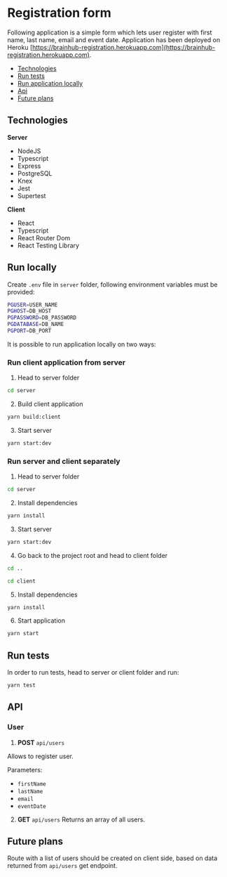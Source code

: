 # Registration form

Following application is a simple form which lets user register with first name, last name, email and event date. Application has been deployed on Heroku [https://brainhub-registration.herokuapp.com](https://brainhub-registration.herokuapp.com).

- [Technologies](#technologies)
- [Run tests](#run-tests)
- [Run application locally](#run-locally)
- [Api](#api)
- [Future plans](#future-plans)

## Technologies

**Server**

- NodeJS
- Typescript
- Express
- PostgreSQL
- Knex
- Jest
- Supertest

**Client**

- React
- Typescript
- React Router Dom
- React Testing Library

## Run locally

Create `.env` file in `server` folder, following environment variables must be provided:

```sh
PGUSER=USER_NAME
PGHOST=DB_HOST
PGPASSWORD=DB_PASSWORD
PGDATABASE=DB_NAME
PGPORT=DB_PORT
```

It is possible to run application locally on two ways:

### Run client application from server

1. Head to server folder

```sh
cd server
```

2. Build client application

```sh
yarn build:client
```

3. Start server

```sh
yarn start:dev
```

### Run server and client separately

1. Head to server folder

```sh
cd server
```

2. Install dependencies

```sh
yarn install
```

3. Start server

```sh
yarn start:dev
```

4. Go back to the project root and head to client folder

```sh
cd ..
```

```sh
cd client
```

5. Install dependencies

```sh
yarn install
```

6. Start application

```sh
yarn start
```

## Run tests

In order to run tests, head to server or client folder and run:

```sh
yarn test
```

## API

### User

1. **POST** `api/users`

Allows to register user.

Parameters:

- `firstName`
- `lastName`
- `email`
- `eventDate`

2. **GET** `api/users`
   Returns an array of all users.

## Future plans

Route with a list of users should be created on client side, based on data returned from `api/users` get endpoint.
